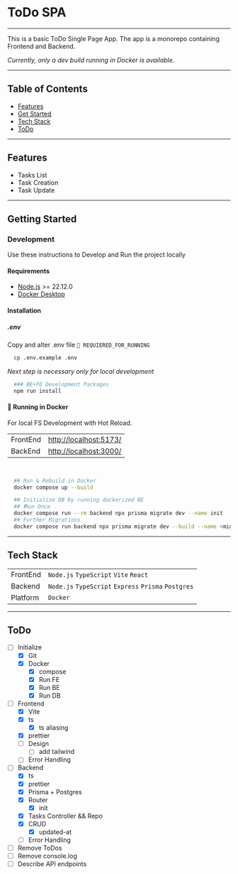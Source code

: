 # ToDo SPA
___
This is a basic ToDo Single Page App.
The app is a monorepo containing Frontend and Backend.

*Currently, only a dev build running in Docker is available.*
___

## Table of Contents

- [Features](#features)
- [Get Started](#getting-started)
- [Tech Stack](#tech-stack)
- [ToDo](#todo)

___

## Features
  - Tasks List
  - Task Creation
  - Task Update

___


## Getting Started

### Development

Use these instructions to Develop and Run the project locally

#### Requirements
- [Node.js](https://nodejs.org/en/download) >= 22.12.0
- [Docker Desktop](https://www.docker.com/products/docker-desktop/)

#### Installation

##### .env
Copy and alter .env file `🚩 REQUIERED_FOR_RUNNING`

```sh
  cp .env.example .env

```
*Next step is necessary only for local development*
```sh
  ### BE+FE Development Packages
  npm run install
```

#### 🚩 Running in Docker

For local FS Development with Hot Reload.

| |                                                  |
|---|--------------------------------------------------|
| FrontEnd | [http://localhost:5173/](http://localhost:5173/) |
| BackEnd   | [http://localhost:3000/](http://localhost:3000/) |


```sh

  
  ## Run & Rebuild in Docker
  docker compose up --build

  ## Initialize DB by running dockerized BE 
  ## ❗️Run Once
  docker compose run --rm backend npx prisma migrate dev --name init
  ## Further Migrations
  docker compose run backend npx prisma migrate dev --build --name <migration-name>
```

___
## Tech Stack

|          |                                                      |
|----------|------------------------------------------------------|
| FrontEnd | `Node.js` `TypeScript` `Vite` `React`                |
| Backend  | `Node.js` `TypeScript` `Express` `Prisma` `Postgres` |
| Platform | `Docker`                                             |

___

## ToDo
- [ ] Initialize
    - [x] Git
    - [x] Docker
      - [x] compose
      - [x] Run FE
      - [x] Run BE
      - [x] Run DB
- [ ] Frontend
  - [x] Vite
  - [x] ts 
    - [x] ts aliasing
  - [x] prettier 
  - [ ] Design
      - [ ] add tailwind
  - [ ] Error Handling
- [ ] Backend
  - [x] ts
  - [x] prettier
  - [x] Prisma + Postgres
  - [x] Router
    - [x] init
  - [x] Tasks Controller && Repo
  - [x] CRUD
    - [x] updated-at
  - [ ] Error Handling
- [ ] Remove ToDos
- [ ] Remove console.log
- [ ] Describe API endpoints
